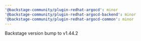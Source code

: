 ```yaml
---
'@backstage-community/plugin-redhat-argocd': minor
'@backstage-community/plugin-redhat-argocd-backend': minor
'@backstage-community/plugin-redhat-argocd-common': minor
---
```


Backstage version bump to v1.44.2
